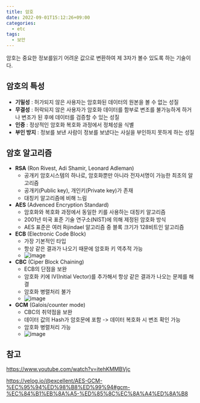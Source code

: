 ```yaml
---
title: 암호
date: 2022-09-01T15:12:26+09:00
categories:
  - etc
tags: 
  - 보안
---
```


암호는 중요한 정보를읽기 어려운 값으로 변환하여 제 3자가 볼수 있도록 하는 기술이다.

## 암호의 특성
- **기밀성** : 허가되지 않은 사용자는 암호화된 데이터의 원본을 볼 수 없는 성질
- **무결성** : 허락되지 않은 사용자가 암호화 데이터를 함부로 변조를 불가능하게 하거나 변조가 된 후에 데이터를 검증할 수 있는 성질
- **인증** : 정상적인 암호화 복호화 과정에서 정체성을 식별
- **부인 방지** : 정보를 보낸 사람이 정보를 보냈다는 사실을 부인하지 못하게 하는 성질 

## 암호 알고리즘
- **RSA** (Ron Rivest, Adi Shamir, Leonard Adleman)
  - 공개키 암호시스템의 하나로, 암호화뿐만 아니라 전자서명이 가능한 최초의 알고리즘
  - 공개키(Public key), 개인키(Private key)가 존재
  - 대칭키 알고리즘에 비해 느림
- **AES** (Advenced Encryption Standard)
  - 암호화와 복호화 과정에서 동일한 키를 사용하는 대칭키 알고리즘
  - 2001년 미국 표준 기술 연구소(NIST)에 의해 제정된 암호화 방식
  - AES 표준은 여러 Rijindael 알고리즘 중 블록 크기가 128비트인 알고리즘
- **ECB** (Electronic Code Block)
  - 가장 기본적인 타입
  - 항상 같은 결과가 나오기 때문에 암호화 키 역추적 가능
  - ![image](https://github.com/YoungEun-IN/youngeun-in.github.io/assets/46465928/81804517-14a9-43a2-a817-7a2334e371ef)
- **CBC** (Ciper Block Chaining)
  - ECB의 단점을 보완
  - 암호화 키에 IV(Initial Vector)를 추가해서 항상 같은 결과가 나오는 문제를 해결
  - 암호화 병렬처리 불가
  - ![image](https://github.com/YoungEun-IN/youngeun-in.github.io/assets/46465928/a4fcb202-8ef1-47ca-bebe-5bd8a4227fcd)
- **GCM** (Galois/counter mode)
  - CBC의 취약점을 보완
  - 데이터 값의 Hash가 암호문에 포함 -> 데이터 복호화 시 변조 확인 가능
  - 암호화 병렬처리 가능
  - ![image](https://github.com/YoungEun-IN/youngeun-in.github.io/assets/46465928/3a3bcec8-7220-4ac5-916a-8cc07c90d1b0)

## 참고
https://www.youtube.com/watch?v=itehKMMBVjc

https://velog.io/@excellent/AES-GCM-%EC%95%94%ED%98%B8%ED%99%94#gcm-%EC%84%B1%EB%8A%A5-%ED%85%8C%EC%8A%A4%ED%8A%B8
